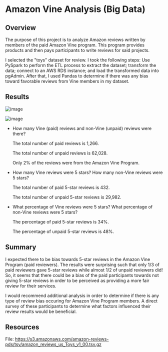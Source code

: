 # Amazon Vine Analysis (Big Data)
## Overview
The purpose of this project is to analyze Amazon reviews written by members of the paid Amazon Vine program. This program provides products and then pays participants to write reviews for said projects. 

I selected the "toys" dataset for review. I took the following steps: Use PySpark to perform the ETL process to extract the dataset; transform the data; connect to an AWS RDS instance; and load the transformed data into pgAdmin. After that, I used Pandas to determine if there was any bias toward favorable reviews from Vine members in my dataset. 

## Results

![image](https://user-images.githubusercontent.com/102322707/184434051-6c520c4b-8893-4308-9ee9-6f691fbdb2a2.png)


![image](https://user-images.githubusercontent.com/102322707/184434072-9e6dc5b4-10b3-4b1f-96c2-5a67da471ce8.png)


- How many Vine (paid) reviews and non-Vine (unpaid) reviews were there?

  The total number of paid reviews is 1,266.
  
  The total number of unpaid reviews is 62,028.
  
  Only 2% of the reviews were from the Amazon Vine Program.  

- How many Vine reviews were 5 stars? How many non-Vine reviews were 5 stars?

  The total number of paid 5-star reviews is 432.
  
  The total number of unpaid 5-star reviews is 29,982.

- What percentage of Vine reviews were 5 stars? What percentage of non-Vine reviews were 5 stars?

  The percentage of paid 5-star reviews is 34%.
  
  The percentage of unpaid 5-star reviews is 48%.
  
## Summary

I expected there to be bias towards 5-star reviews in the Amazon Vine Program (paid reviewers).  The results were surprising such that only 1/3 of paid reviewers gave 5-star reviews while almost 1/2 of unpaid reviewers did! So, it seems that there could be a bias of the paid participants towards not giving 5-star reviews in order to be perceived as providing a more fair review for their services.

I would recommend additional analysis in order to determine if there is any type of review bias occuring for Amazon Vine Program members. A direct survey of these participants to determine what factors influenced their review results would be beneficial.

## Resources
File: https://s3.amazonaws.com/amazon-reviews-pds/tsv/amazon_reviews_us_Toys_v1_00.tsv.gz


